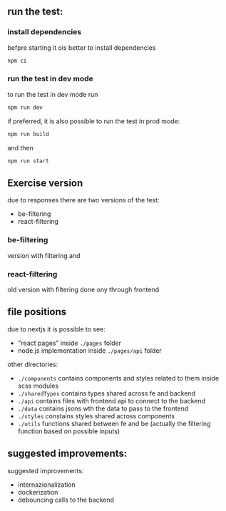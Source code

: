 ## run the test:

### install dependencies

befpre starting it ois better to install dependencies

```bash
npm ci
```

### run the test in dev mode

to run the test in dev mode run

```bash
npm run dev
```

if preferred, it is also possible to run the test in prod mode:

```bash
npm run build
```

and then

```bash
npm run start
```

## Exercise version

due to responses there are two versions of the test:

* be-filtering
* react-filtering

### be-filtering

version with filtering and 

### react-filtering

old version with filtering done ony through frontend

## file positions

due to nextjs it is possible to see:

* "react pages" inside `./pages` folder
* node.js implementation inside `./pages/api` folder

other directories:
* `./components` contains components and styles related to them inside scss modules
* `./sharedTypes` contains types shared across fe and backend
* `./api` contains files with frontend api to connect to the backend
* `./data` contains jsons wth the data to pass to the frontend
* `./styles` constains styles shared across components
* `./utils` functions shared between fe and be (actually the filtering function based on possible inputs)

## suggested improvements: 

suggested improvements: 

* internazionalization
* dockerization
* debouncing calls to the backend
